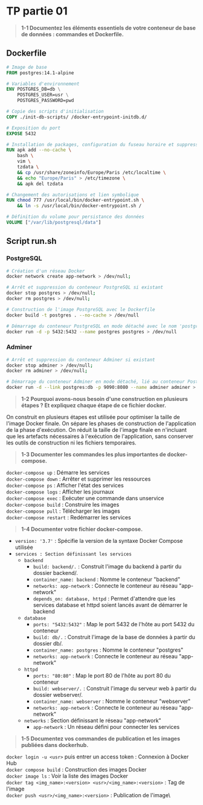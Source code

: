 # TP partie 01

> **1-1 Documentez les éléments essentiels de votre conteneur de base de données : commandes et Dockerfile.**

## **Dockerfile**

```Dockerfile
# Image de base
FROM postgres:14.1-alpine
```

```Dockerfile
# Variables d'environnement
ENV POSTGRES_DB=db \
    POSTGRES_USER=usr \
    POSTGRES_PASSWORD=pwd
```

```Dockerfile
# Copie des scripts d'initialisation
COPY ./init-db-scripts/ /docker-entrypoint-initdb.d/
```

```Dockerfile
# Exposition du port
EXPOSE 5432
```

```Dockerfile
# Installation de packages, configuration du fuseau horaire et suppression de tzdata après installation
RUN apk add --no-cache \
    bash \
    vim \
    tzdata \
    && cp /usr/share/zoneinfo/Europe/Paris /etc/localtime \
    && echo "Europe/Paris" > /etc/timezone \
    && apk del tzdata
```

```Dockerfile
# Changement des autorisations et lien symbolique
RUN chmod 777 /usr/local/bin/docker-entrypoint.sh \
    && ln -s /usr/local/bin/docker-entrypoint.sh /
```

```Dockerfile
# Définition du volume pour persistance des données
VOLUME ["/var/lib/postgresql/data"]
```

## **Script run.sh**

### PostgreSQL

```bash
# Création d'un réseau Docker
docker network create app-network > /dev/null;
```

```bash
# Arrêt et suppression du conteneur PostgreSQL si existant
docker stop postgres > /dev/null;
docker rm postgres > /dev/null;
```

```bash
# Construction de l'image PostgreSQL avec le Dockerfile
docker build -t postgres . --no-cache > /dev/null
```

```bash
# Démarrage du conteneur PostgreSQL en mode détaché avec le nom 'postgres' et exposition du port 5432
docker run -d -p 5432:5432 --name postgres postgres > /dev/null
```

### Adminer

```bash
# Arrêt et suppression du conteneur Adminer si existant
docker stop adminer > /dev/null;
docker rm adminer > /dev/null;
```

```bash
# Démarrage du conteneur Adminer en mode détaché, lié au conteneur PostgreSQL, et exposition du port 9090
docker run -d --link postgres:db -p 9090:8080 --name adminer adminer > /dev/null
```

> **1-2 Pourquoi avons-nous besoin d'une construction en plusieurs étapes ? Et expliquez chaque étape de ce fichier docker.**

On construit en plusieurs étapes est utilisée pour optimiser la taille de l'image Docker finale.
On sépare les phases de construction de l'application de la phase d'exécution. On réduit la taille de l'image finale en n'incluant que les artefacts nécessaires à l'exécution de l'application, sans conserver les outils de construction ni les fichiers temporaires.

> **1-3 Documenter les commandes les plus importantes de docker-compose.**

`docker-compose up` : Démarre les services\
`docker-compose down` : Arrêter et supprimer les ressources\
`docker-compose ps` : Afficher l'état des services\
`docker-compose logs` : Afficher les journaux\
`docker-compose exec` : Exécuter une commande dans unservice\
`docker-compose build` : Construire les images\
`docker-compose pull` : Télécharger les images\
`docker-compose restart` : Redémarrer les services

> **1-4 Documenter votre fichier docker-compose.**

- `version: '3.7'` : Spécifie la version de la syntaxe Docker Compose utilisée
- `services : Section définissant les services`
  - `backend`
    - `build: backend/.` : Construit l'image du backend à partir du dossier backend/.
    - `container_name: backend` : Nomme le conteneur "backend"
    - `networks: app-network` : Connecte le conteneur au réseau "app-network"
    - `depends_on: database, httpd` : Permet d'attendre que les services database et httpd soient lancés avant de démarrer le backend
  - `database`
    - `ports: "5432:5432"` : Map le port 5432 de l'hôte au port 5432 du conteneur
    - `build: db/.` : Construit l'image de la base de données à partir du dossier db/.
    - `container_name: postgres` : Nomme le conteneur "postgres"
    - `networks: app-network` : Connecte le conteneur au réseau "app-network"
  - `httpd`
    - `ports: "80:80"` : Map le port 80 de l'hôte au port 80 du conteneur
    - `build: webserver/.` : Construit l'image du serveur web à partir du dossier webserver/.
    - `container_name: webserver` : Nomme le conteneur "webserver"
    - `networks: app-network` : Connecte le conteneur au réseau "app-network"
  - `networks` : Section définissant le réseau "app-network"
    - `app-network` : Un réseau défini pour connecter les services

> **1-5 Documentez vos commandes de publication et les images publiées dans dockerhub.**

`docker login -u <usr>` puis entrer un access token : Connexion à Docker Hub\
`docker compose build` : Construction des images Docker\
`docker image ls` : Voir la liste des images Docker\
`docker tag <img_name>:<version> <usr>/<img_name>:<version>` : Tag de l'image\
`docker push <usr>/<img_name>:<version>` : Publication de l'image\
